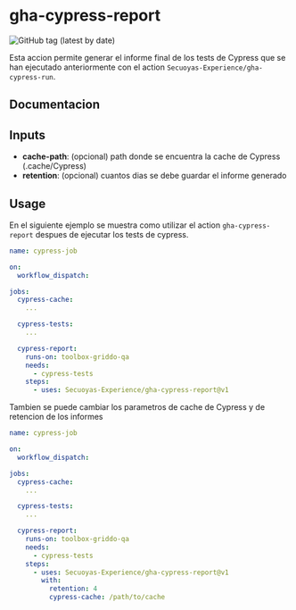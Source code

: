 # gha-cypress-report

![GitHub tag (latest by date)](https://img.shields.io/github/v/tag/Secuoyas-Experience/gha-cypress-report)

Esta accion permite generar el informe final de los tests de Cypress que se han ejecutado anteriormente con el action `Secuoyas-Experience/gha-cypress-run`.

## Documentacion

## Inputs

- **cache-path**: (opcional) path donde se encuentra la cache de Cypress (.cache/Cypress)
- **retention**: (opcional) cuantos dias se debe guardar el informe generado

## Usage

En el siguiente ejemplo se muestra como utilizar el action `gha-cypress-report` despues de ejecutar los tests de cypress.

```yaml
name: cypress-job

on:
  workflow_dispatch:

jobs:
  cypress-cache:
    ...

  cypress-tests:
    ...

  cypress-report:
    runs-on: toolbox-griddo-qa
    needs:
      - cypress-tests
    steps:
      - uses: Secuoyas-Experience/gha-cypress-report@v1
```

Tambien se puede cambiar los parametros de cache de Cypress y de retencion de los informes

```yaml
name: cypress-job

on:
  workflow_dispatch:

jobs:
  cypress-cache:
    ...

  cypress-tests:
    ...

  cypress-report:
    runs-on: toolbox-griddo-qa
    needs:
      - cypress-tests
    steps:
      - uses: Secuoyas-Experience/gha-cypress-report@v1
        with:
          retention: 4
          cypress-cache: /path/to/cache
```